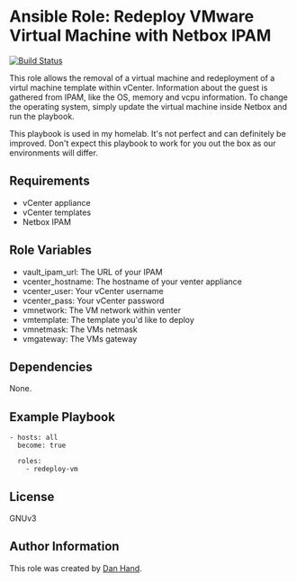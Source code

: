# Ansible Role: Redeploy VMware Virtual Machine with Netbox IPAM

[![Build Status](https://travis-ci.org/dsgnr/ansible-role-redeploy-vmware-virtual-machine-with-netbox.svg?branch=master)](https://travis-ci.org/dsgnr/ansible-role-redeploy-vmware-virtual-machine-with-netbox)

This role allows the removal of a virtual machine and redeployment of a virtul machine template within vCenter. Information about the guest is gathered from IPAM, like the OS, memory and vcpu information. To change the operating system, simply update the virtual machine inside Netbox and run the playbook.

This playbook is used in my homelab. It's not perfect and can definitely be improved. Don't expect this playbook to work for you out the box as our environments will differ.

## Requirements

- vCenter appliance
- vCenter templates
- Netbox IPAM

## Role Variables

- vault_ipam_url: The URL of your IPAM
- vcenter_hostname: The hostname of your venter appliance
- vcenter_user: Your vCenter username
- vcenter_pass: Your vCenter password
- vmnetwork: The VM network within venter
- vmtemplate: The template you'd like to deploy
- vmnetmask: The VMs netmask
- vmgateway: The VMs gateway

## Dependencies

None.

## Example Playbook

    - hosts: all
      become: true
      
      roles:
        - redeploy-vm

## License

GNUv3

## Author Information

This role was created by [Dan Hand](https://danielhand.io).

